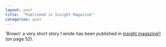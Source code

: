 ```yaml
---
layout: poet
title:  "Published in Insight Magazine"
categories: poet
---
```


'Brown' a very short story I wrote has been published in [Insight magazine!!](http://issuu.com/insightmagazine/docs/insight34?mode=window&viewMode=doublePage
) (on page 52).